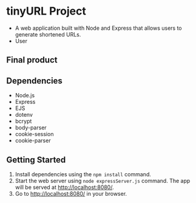 # tinyURL Project

* A web application built with Node and Express that allows users to generate shortened URLs. 
* User

## Final product

## Dependencies

* Node.js
* Express
* EJS
* dotenv
* bcrypt
* body-parser
* cookie-session
* cookie-parser

## Getting Started

1. Install dependencies using the `npm install` command.
2. Start the web server using `node expressServer.js` command. The app will be served at <http://localhost:8080/>.
3. Go to <http://localhost:8080/> in your browser.
